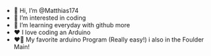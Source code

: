 - 👋 Hi, I’m @Matthias174
- 👀 I’m interested in coding 
- 🌱 I’m learning everyday with github more
- ♥️ I love coding an Arduino
- ❤️‍🔥 My favorite arduino Program (Really easy!) 
i also in the Foulder Main!